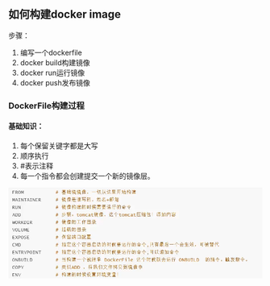 ## 如何构建docker image

步骤：

1. 编写一个dockerfile
2. docker build构建镜像
3. docker run运行镜像
4. docker push发布镜像

### DockerFile构建过程

#### **基础知识：**

1. 每个保留关键字都是大写
2. 顺序执行
3. #表示注释
4. 每一个指令都会创建提交一个新的镜像层。



![image-20210128174810881](docker-image/image-20210128174810881-1611828531908.png)

